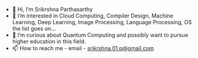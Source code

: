 - 👋 Hi, I’m Srikrshna Parthasarthy
- 👀 I’m interested in Cloud Computing, Compiler Design, Machine Learning, Deep Learning, Image Processing, Language Processing, OS the list goes on... 
- 🌱 I’m curious about Quantum Computing and possibly want to pursue higher education in this field.
- 📫 How to reach me - email - srikrshna.01.p@gmail.com

<!---
SrikrshnaP/SrikrshnaP is a ✨ special ✨ repository because its `README.md` (this file) appears on your GitHub profile.
You can click the Preview link to take a look at your changes.
--->
